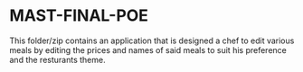 # MAST-FINAL-POE
This folder/zip contains an application that is designed a chef to edit various meals by editing the prices and names of said meals to suit his preference and the resturants theme.
